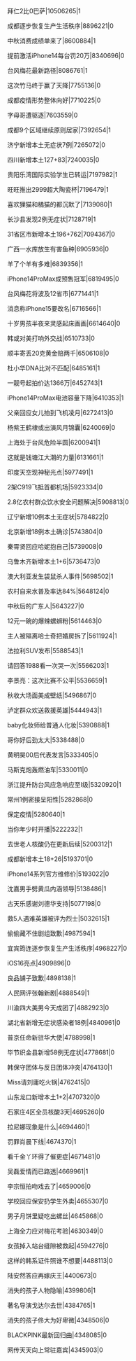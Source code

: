 拜仁2比0巴萨|10506265|1

成都逐步恢复生产生活秩序|8896221|0

中秋消费成绩单来了|8600884|1

提前激活iPhone14每台罚20万|8340696|0

台风梅花最新路径|8086761|1

这次竹马终于赢了天降|7755136|0

成都疫情形势整体向好|7710225|0

字母哥遭驱逐|7603559|0

成都9个区域继续原则居家|7392654|1

济宁新增本土无症状7例|7265072|0

四川新增本土127+83|7240035|0

贵阳乐湾国际实验学生已转运|7197982|1

旺旺推出2999超大陶瓷杯|7196479|1

喜欢狸猫和橘猫的都沉默了|7139080|1

长沙县发现2例无症状|7128719|1

31省区市新增本土196+762|7094367|0

广西一水库放生有害鱼种|6905936|0

羊了个羊有多难|6839356|1

iPhone14ProMax成预售冠军|6819495|0

台风梅花将波及12省市|6771441|1

消息称iPhone15要改名|6716566|1

十岁男孩半夜来灵感起床画画|6614640|0

韩或对美打响外交战|6510733|0

顺丰寄丢20克黄金赔两千|6506108|0

杜小华DNA比对不匹配|6485161|1

一靓号起拍价达1366万|6452743|1

iPhone14ProMax电池容量下降|6410353|1

父亲回应女儿拍到飞机凌月|6272413|0

杨紫王鹤棣或出演风月锦囊|6240069|0

上海处于台风危险半圆|6200941|1

这就是钱塘江大潮的力量|6131661|1

印度天空现神秘光点|5977491|1

2架C919飞抵首都机场|5923334|0

2.8亿农村群众饮水安全问题解决|5908813|0

辽宁新增10例本土无症状|5784822|0

北京新增18例本土确诊|5743804|0

秦霄贤回应哈妮抱自己|5739008|0

乌鲁木齐新增本土1+6|5736473|0

澳大利亚发生袋鼠杀人事件|5698502|1

农村自来水普及率达84%|5648124|0

中秋后的广东人|5643227|0

12元一碗的爆辣螺蛳粉|5614463|0

主人被隔离哈士奇把婚房拆了|5611924|1

法拉利SUV发布|5588543|1

请回答1988看一次哭一次|5566203|1

李景亮：这次比赛不公平|5536659|1

秋收大场面美成壁纸|5496867|0

泸定群众欢送救援英雄|5444943|1

baby化妆师给普通人化妆|5390888|1

哥你好后劲太大|5338488|0

黄明昊00后代表发言|5333405|0

马斯克炮轰燃油车|5330011|0

浙江提升防台风应急响应至Ⅰ级|5320920|1

常州1例密接呈阳性|5282868|0

保定疫情|5280640|1

当你年少时开播|5222232|1

去世老人核酸仍在更新后续|5200312|1

成都新增本土18+26|5193701|0

iPhone14系列官方维修价|5193022|0

沈嘉男手劈黄瓜内涵领导|5138486|1

古天乐感谢刘德华支持|5077198|0

救5人遇难英雄被评为烈士|5032615|1

偷偷藏不住剧组致歉|4987594|1

宜宾筠连逐步恢复生产生活秩序|4968227|0

iOS16亮点|4909896|0

良品铺子致歉|4898138|1

人民网评张翰新剧|4888549|1

川渝四大美男今天成团了|4882923|0

湖北省新增无症状感染者18例|4840961|0

普京任命新驻华大使|4788998|1

毕节织金县新增58例无症状|4778681|0

韩保守团体与反日团体冲突|4764130|1

Miss请刘庸吃火锅|4762415|0

山东龙口新增本土1+2|4707320|0

石家庄4区全员核酸3天|4695260|0

拉尼娜现象是什么|4694460|1

罚罪肖晨下线|4674370|1

看千金丫环得了催更症|4671481|0

吴磊爱情而已路透|4669961|1

李宗恒拍吻戏去了|4659006|0

学校回应保安扔学生外卖|4655307|0

男子月饼里疑吃出螺丝|4645868|0

上海全力应对梅花考验|4630349|0

女孩掉入站台缝隙被救起|4594276|0

这样的韩系证件照谁不想要|4488113|0

陆安然答应再嫁庆王|4400673|0

消失的孩子人物隐喻|4399806|1

著名导演戈达尔去世|4384765|1

消失的孩子佟大为好卑微|4348506|0

BLACKPINK最新回归曲|4348085|0

网传天天向上常驻嘉宾|4345903|0


